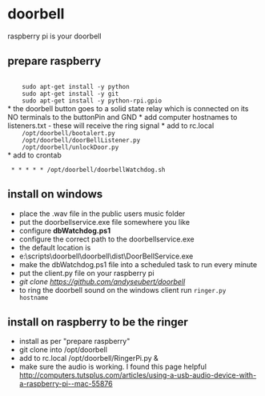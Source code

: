 doorbell
========

raspberry pi is your doorbell

prepare raspberry
----
<code>
    sudo apt-get install -y python
    sudo apt-get install -y git
    sudo apt-get install -y python-rpi.gpio
</code>    
* the doorbell button goes to a solid state relay which is connected on its NO terminals to the buttonPin and GND
* add computer hostnames to listeners.txt - these will receive the ring signal
* add to rc.local 
<code>
    /opt/doorbell/bootalert.py
    /opt/doorbell/doorBellListener.py
    /opt/doorbell/unlockDoor.py
</code>
* add to crontab

     * * * * * /opt/doorbell/doorbellWatchdog.sh

install on windows
----
* place the .wav file in the public users music folder
* put the doorbellservice.exe file somewhere you like
* configure **dbWatchdog.ps1**
 * configure the correct path to the doorbellservice.exe
 * the default location is
  * e:\scripts\doorbell\doorbell\dist\DoorBellService.exe
* make the dbWatchdog.ps1 file into a scheduled task to run every minute 
* put the client.py file on your raspberry pi
 * _git clone https://github.com/andyseubert/doorbell_
* to ring the doorbell sound on the windows client run
<code>ringer.py hostname</code>


install on raspberry to be the ringer
----
 * install as per "prepare raspberry" 
 * git clone into /opt/doorbell
 * add to rc.local /opt/doorbell/RingerPi.py &
 * make sure the audio is working. I found this page helpful http://computers.tutsplus.com/articles/using-a-usb-audio-device-with-a-raspberry-pi--mac-55876
